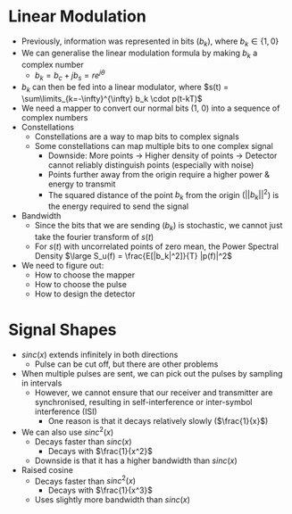 # Linear Modulation
- Previously, information was represented in bits ($b_k$), where $b_k \in \{1,0\}$
- We can generalise the linear modulation formula by making $b_k$ a complex number
	- $b_k = b_c + jb_s = re^{j\theta}$
- $b_k$ can then be fed into a linear modulator, where $s(t) = \sum\limits_{k=-\infty}^{\infty} b_k \cdot p(t-kT)$
- We need a mapper to convert our normal bits (1, 0) into a sequence of complex numbers
- Constellations
	- Constellations are a way to map bits to complex signals
	- Some constellations can map multiple bits to one complex signal
		- Downside: More points -> Higher density of points -> Detector cannot reliably distinguish points (especially with noise)
		- Points further away from the origin require a higher power & energy to transmit
		- The squared distance of the point $b_k$ from the origin ($||b_k||^2$) is the energy required to send the signal
- Bandwidth
	- Since the bits that we are sending ($b_k$) is stochastic, we cannot just take the fourier transform of $s(t)$
	- For $s(t)$ with uncorrelated points of zero mean, the Power Spectral Density $\large S_u(f) = \frac{E[|b_k|^2]}{T} |p(f)|^2$
- We need to figure out:
	- How to choose the mapper
	- How to choose the pulse
	- How to design the detector

# Signal Shapes
- $sinc(x)$ extends infinitely in both directions
	- Pulse can be cut off, but there are other problems
- When multiple pulses are sent, we can pick out the pulses by sampling in intervals
	- However, we cannot ensure that our receiver and transmitter are synchronised, resulting in self-interference or inter-symbol interference (ISI)
		- One reason is that it decays relatively slowly ($\frac{1}{x}$)
- We can also use $sinc^2(x)$
	- Decays faster than $sinc(x)$ 
		- Decays with $\frac{1}{x^2}$
	- Downside is that it has a higher bandwidth than $sinc(x)$
- Raised cosine
	- Decays faster than $sinc^2(x)$
		- Decays with $\frac{1}{x^3}$
	- Uses slightly more bandwidth than $sinc(x)$